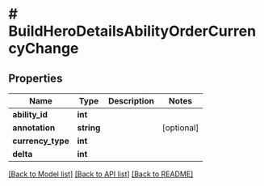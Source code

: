 # # BuildHeroDetailsAbilityOrderCurrencyChange

## Properties

Name | Type | Description | Notes
------------ | ------------- | ------------- | -------------
**ability_id** | **int** |  |
**annotation** | **string** |  | [optional]
**currency_type** | **int** |  |
**delta** | **int** |  |

[[Back to Model list]](../../README.md#models) [[Back to API list]](../../README.md#endpoints) [[Back to README]](../../README.md)
